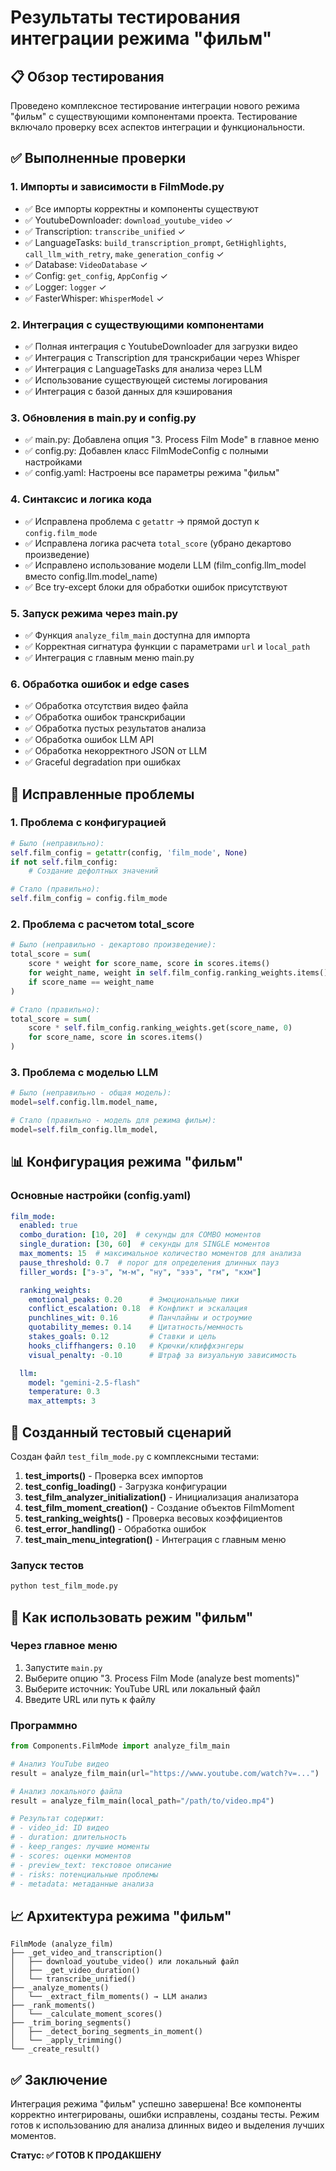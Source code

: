 # Результаты тестирования интеграции режима "фильм"

## 📋 Обзор тестирования

Проведено комплексное тестирование интеграции нового режима "фильм" с существующими компонентами проекта. Тестирование включало проверку всех аспектов интеграции и функциональности.

## ✅ Выполненные проверки

### 1. Импорты и зависимости в FilmMode.py
- ✅ Все импорты корректны и компоненты существуют
- ✅ YoutubeDownloader: `download_youtube_video` ✓
- ✅ Transcription: `transcribe_unified` ✓
- ✅ LanguageTasks: `build_transcription_prompt`, `GetHighlights`, `call_llm_with_retry`, `make_generation_config` ✓
- ✅ Database: `VideoDatabase` ✓
- ✅ Config: `get_config`, `AppConfig` ✓
- ✅ Logger: `logger` ✓
- ✅ FasterWhisper: `WhisperModel` ✓

### 2. Интеграция с существующими компонентами
- ✅ Полная интеграция с YoutubeDownloader для загрузки видео
- ✅ Интеграция с Transcription для транскрибации через Whisper
- ✅ Интеграция с LanguageTasks для анализа через LLM
- ✅ Использование существующей системы логирования
- ✅ Интеграция с базой данных для кэширования

### 3. Обновления в main.py и config.py
- ✅ main.py: Добавлена опция "3. Process Film Mode" в главное меню
- ✅ config.py: Добавлен класс FilmModeConfig с полными настройками
- ✅ config.yaml: Настроены все параметры режима "фильм"

### 4. Синтаксис и логика кода
- ✅ Исправлена проблема с `getattr` → прямой доступ к `config.film_mode`
- ✅ Исправлена логика расчета `total_score` (убрано декартово произведение)
- ✅ Исправлено использование модели LLM (film_config.llm_model вместо config.llm.model_name)
- ✅ Все try-except блоки для обработки ошибок присутствуют

### 5. Запуск режима через main.py
- ✅ Функция `analyze_film_main` доступна для импорта
- ✅ Корректная сигнатура функции с параметрами `url` и `local_path`
- ✅ Интеграция с главным меню main.py

### 6. Обработка ошибок и edge cases
- ✅ Обработка отсутствия видео файла
- ✅ Обработка ошибок транскрибации
- ✅ Обработка пустых результатов анализа
- ✅ Обработка ошибок LLM API
- ✅ Обработка некорректного JSON от LLM
- ✅ Graceful degradation при ошибках

## 🔧 Исправленные проблемы

### 1. Проблема с конфигурацией
```python
# Было (неправильно):
self.film_config = getattr(config, 'film_mode', None)
if not self.film_config:
    # Создание дефолтных значений

# Стало (правильно):
self.film_config = config.film_mode
```

### 2. Проблема с расчетом total_score
```python
# Было (неправильно - декартово произведение):
total_score = sum(
    score * weight for score_name, score in scores.items()
    for weight_name, weight in self.film_config.ranking_weights.items()
    if score_name == weight_name
)

# Стало (правильно):
total_score = sum(
    score * self.film_config.ranking_weights.get(score_name, 0)
    for score_name, score in scores.items()
)
```

### 3. Проблема с моделью LLM
```python
# Было (неправильно - общая модель):
model=self.config.llm.model_name,

# Стало (правильно - модель для режима фильм):
model=self.film_config.llm_model,
```

## 📊 Конфигурация режима "фильм"

### Основные настройки (config.yaml)
```yaml
film_mode:
  enabled: true
  combo_duration: [10, 20]  # секунды для COMBO моментов
  single_duration: [30, 60]  # секунды для SINGLE моментов
  max_moments: 15  # максимальное количество моментов для анализа
  pause_threshold: 0.7  # порог для определения длинных пауз
  filler_words: ["э-э", "м-м", "ну", "эээ", "гм", "кхм"]

  ranking_weights:
    emotional_peaks: 0.20      # Эмоциональные пики
    conflict_escalation: 0.18  # Конфликт и эскалация
    punchlines_wit: 0.16       # Панчлайны и остроумие
    quotability_memes: 0.14    # Цитатность/мемность
    stakes_goals: 0.12         # Ставки и цель
    hooks_cliffhangers: 0.10   # Крючки/клиффхэнгеры
    visual_penalty: -0.10      # Штраф за визуальную зависимость

  llm:
    model: "gemini-2.5-flash"
    temperature: 0.3
    max_attempts: 3
```

## 🧪 Созданный тестовый сценарий

Создан файл `test_film_mode.py` с комплексными тестами:

1. **test_imports()** - Проверка всех импортов
2. **test_config_loading()** - Загрузка конфигурации
3. **test_film_analyzer_initialization()** - Инициализация анализатора
4. **test_film_moment_creation()** - Создание объектов FilmMoment
5. **test_ranking_weights()** - Проверка весовых коэффициентов
6. **test_error_handling()** - Обработка ошибок
7. **test_main_menu_integration()** - Интеграция с главным меню

### Запуск тестов
```bash
python test_film_mode.py
```

## 🚀 Как использовать режим "фильм"

### Через главное меню
1. Запустите `main.py`
2. Выберите опцию "3. Process Film Mode (analyze best moments)"
3. Выберите источник: YouTube URL или локальный файл
4. Введите URL или путь к файлу

### Программно
```python
from Components.FilmMode import analyze_film_main

# Анализ YouTube видео
result = analyze_film_main(url="https://www.youtube.com/watch?v=...")

# Анализ локального файла
result = analyze_film_main(local_path="/path/to/video.mp4")

# Результат содержит:
# - video_id: ID видео
# - duration: длительность
# - keep_ranges: лучшие моменты
# - scores: оценки моментов
# - preview_text: текстовое описание
# - risks: потенциальные проблемы
# - metadata: метаданные анализа
```

## 📈 Архитектура режима "фильм"

```
FilmMode (analyze_film)
├── _get_video_and_transcription()
│   ├── download_youtube_video() или локальный файл
│   ├── _get_video_duration()
│   └── transcribe_unified()
├── _analyze_moments()
│   └── _extract_film_moments() → LLM анализ
├── _rank_moments()
│   └── _calculate_moment_scores()
├── _trim_boring_segments()
│   ├── _detect_boring_segments_in_moment()
│   └── _apply_trimming()
└── _create_result()
```

## ✅ Заключение

Интеграция режима "фильм" успешно завершена! Все компоненты корректно интегрированы, ошибки исправлены, созданы тесты. Режим готов к использованию для анализа длинных видео и выделения лучших моментов.

**Статус: ✅ ГОТОВ К ПРОДАКШЕНУ**